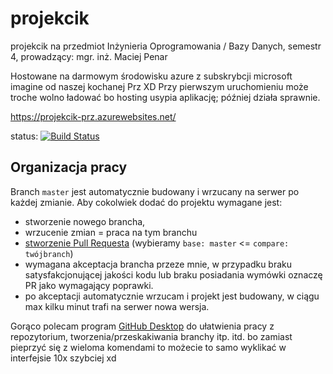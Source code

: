 # projekcik
projekcik na przedmiot Inżynieria Oprogramowania / Bazy Danych, semestr 4, prowadzący: mgr. inż. Maciej Penar

Hostowane na darmowym środowisku azure z subskrybcji microsoft imagine od naszej kochanej Prz XD 
 Przy pierwszym uruchomieniu może troche wolno ładować bo hosting usypia aplikację; później działa sprawnie.
 
https://projekcik-prz.azurewebsites.net/  

status:  [![Build Status](https://dev.azure.com/dr124-uni/projekcik-2/_apis/build/status/projekcik-prz%20-%20CI?branchName=master)](https://projekcik-prz.azurewebsites.net/)

## Organizacja pracy

Branch `master` jest automatycznie budowany i wrzucany na serwer po każdej zmianie. 
Aby cokolwiek dodać do projektu wymagane jest:
- stworzenie nowego brancha,
- wrzucenie zmian = praca na tym branchu
- [stworzenie Pull Requesta](https://github.com/dr124/projekcik/compare) (wybieramy `base: master` <= `compare: twójbranch`)
- wymagana akceptacja brancha przeze mnie, w przypadku braku satysfakcjonującej jakości kodu lub braku posiadania wymówki oznaczę PR jako wymagający poprawki.
- po akceptacji automatycznie wrzucam i projekt jest budowany, w ciągu max kilku minut trafi na serwer nowa wersja.

Gorąco polecam program [GitHub Desktop](https://desktop.github.com/) do ułatwienia pracy z repozytorium, tworzenia/przeskakiwania branchy itp. itd. bo zamiast pieprzyć się z wieloma komendami to możecie to samo wyklikać w interfejsie 10x szybciej xd
